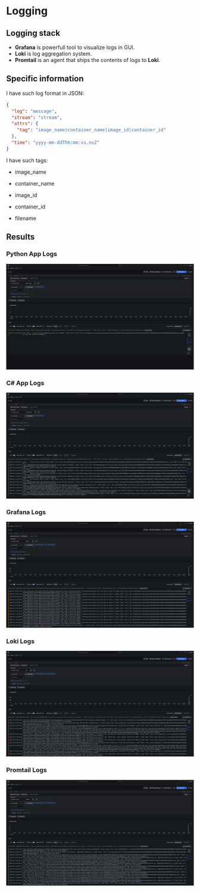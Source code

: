 # Logging

## Logging stack

* **Grafana** is powerfull tool to visualize logs in GUI.
* **Loki** is log aggregation system.
* **Promtail** is an agent that ships the contents of logs to **Loki**.

## Specific information

I have such log format in JSON:

```json
{
  "log": "message",
  "stream": "stream",
  "attrs": {
    "tag": "image_name|container_name|image_id|container_id"
  },
  "time": "yyyy-mm-ddThh:mm:ss.nsZ"
}
```

I have such tags:

- image_name

- container_name

- image_id

- container_id

- filename

## Results

### Python App Logs
![python app](images/app_python.png)

### C# App Logs
![c# app](images/c_sharp_app.png)

### Grafana Logs
![grafana](images/grafana.png)

### Loki Logs
![loki](images/loki.png)

### Promtail Logs
![promtail](images/promtail.png)